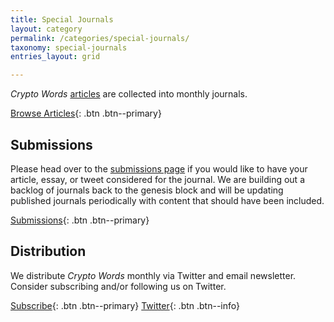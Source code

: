 ```yaml
---
title: Special Journals
layout: category
permalink: /categories/special-journals/
taxonomy: special-journals
entries_layout: grid

---
```


_Crypto Words_ [articles](https://cryptowords.github.io/tags/) are collected into monthly journals.

[Browse Articles](https://cryptowords.github.io/tags/){: .btn .btn--primary}

## Submissions
Please head over to the [submissions page](https://cryptowords.github.io/submissions/) if you would like to have your article, essay, or tweet considered for the journal. We are building out a backlog of journals back to the genesis block and will be updating published journals periodically with content that should have been included. 

[Submissions](https://cryptowords.github.io/submissions/){: .btn .btn--primary}

## Distribution
We distribute *Crypto Words* monthly via Twitter and email newsletter. Consider subscribing and/or following us on Twitter.

[Subscribe](https://mailchi.mp/2731ce628dba/cryptowordsnewsletter){: .btn .btn--primary}
[<i class="fab fa-twitter"></i> Twitter](https://twitter.com/_cryptowords){: .btn .btn--info}